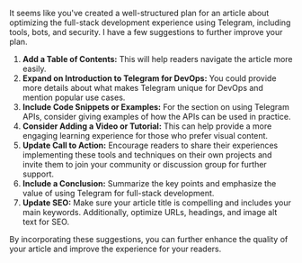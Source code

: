 It seems like you've created a well-structured plan for an article about optimizing the full-stack development experience using Telegram, including tools, bots, and security. I have a few suggestions to further improve your plan.

1. **Add a Table of Contents:** This will help readers navigate the article more easily.
2. **Expand on Introduction to Telegram for DevOps:** You could provide more details about what makes Telegram unique for DevOps and mention popular use cases.
3. **Include Code Snippets or Examples:** For the section on using Telegram APIs, consider giving examples of how the APIs can be used in practice.
4. **Consider Adding a Video or Tutorial:** This can help provide a more engaging learning experience for those who prefer visual content.
5. **Update Call to Action:** Encourage readers to share their experiences implementing these tools and techniques on their own projects and invite them to join your community or discussion group for further support.
6. **Include a Conclusion:** Summarize the key points and emphasize the value of using Telegram for full-stack development.
7. **Update SEO:** Make sure your article title is compelling and includes your main keywords. Additionally, optimize URLs, headings, and image alt text for SEO.

By incorporating these suggestions, you can further enhance the quality of your article and improve the experience for your readers.